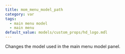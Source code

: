 ```yaml
---
title: mom_menu_model_path
category: var
tags:
  - main menu model
  - main menu
default_value: models/custom_props/hd_logo.mdl
---
```


Changes the model used in the main menu model panel.
